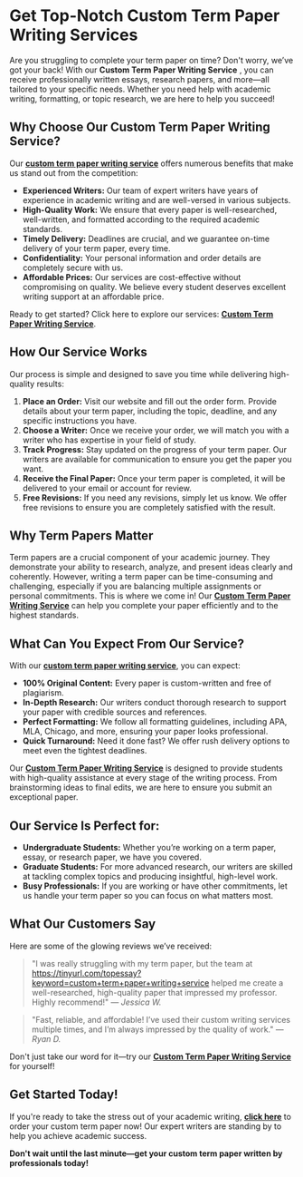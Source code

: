 # Get Top-Notch Custom Term Paper Writing Services

Are you struggling to complete your term paper on time? Don't worry, we’ve got your back! With our **Custom Term Paper Writing Service** , you can receive professionally written essays, research papers, and more—all tailored to your specific needs. Whether you need help with academic writing, formatting, or topic research, we are here to help you succeed!

## Why Choose Our Custom Term Paper Writing Service?

Our [**custom term paper writing service**](https://tinyurl.com/topessay?keyword=custom+term+paper+writing+service) offers numerous benefits that make us stand out from the competition:

- **Experienced Writers:** Our team of expert writers have years of experience in academic writing and are well-versed in various subjects.
- **High-Quality Work:** We ensure that every paper is well-researched, well-written, and formatted according to the required academic standards.
- **Timely Delivery:** Deadlines are crucial, and we guarantee on-time delivery of your term paper, every time.
- **Confidentiality:** Your personal information and order details are completely secure with us.
- **Affordable Prices:** Our services are cost-effective without compromising on quality. We believe every student deserves excellent writing support at an affordable price.

Ready to get started? Click here to explore our services: [**Custom Term Paper Writing Service**](https://tinyurl.com/topessay?keyword=custom+term+paper+writing+service).

## How Our Service Works

Our process is simple and designed to save you time while delivering high-quality results:

1. **Place an Order:** Visit our website and fill out the order form. Provide details about your term paper, including the topic, deadline, and any specific instructions you have.
2. **Choose a Writer:** Once we receive your order, we will match you with a writer who has expertise in your field of study.
3. **Track Progress:** Stay updated on the progress of your term paper. Our writers are available for communication to ensure you get the paper you want.
4. **Receive the Final Paper:** Once your term paper is completed, it will be delivered to your email or account for review.
5. **Free Revisions:** If you need any revisions, simply let us know. We offer free revisions to ensure you are completely satisfied with the result.

## Why Term Papers Matter

Term papers are a crucial component of your academic journey. They demonstrate your ability to research, analyze, and present ideas clearly and coherently. However, writing a term paper can be time-consuming and challenging, especially if you are balancing multiple assignments or personal commitments. This is where we come in! Our [**Custom Term Paper Writing Service**](https://tinyurl.com/topessay?keyword=custom+term+paper+writing+service) can help you complete your paper efficiently and to the highest standards.

## What Can You Expect From Our Service?

With our [**custom term paper writing service**](https://tinyurl.com/topessay?keyword=custom+term+paper+writing+service), you can expect:

- **100% Original Content:** Every paper is custom-written and free of plagiarism.
- **In-Depth Research:** Our writers conduct thorough research to support your paper with credible sources and references.
- **Perfect Formatting:** We follow all formatting guidelines, including APA, MLA, Chicago, and more, ensuring your paper looks professional.
- **Quick Turnaround:** Need it done fast? We offer rush delivery options to meet even the tightest deadlines.

Our [**Custom Term Paper Writing Service**](https://tinyurl.com/topessay?keyword=custom+term+paper+writing+service) is designed to provide students with high-quality assistance at every stage of the writing process. From brainstorming ideas to final edits, we are here to ensure you submit an exceptional paper.

## Our Service Is Perfect for:

- **Undergraduate Students:** Whether you’re working on a term paper, essay, or research paper, we have you covered.
- **Graduate Students:** For more advanced research, our writers are skilled at tackling complex topics and producing insightful, high-level work.
- **Busy Professionals:** If you are working or have other commitments, let us handle your term paper so you can focus on what matters most.

## What Our Customers Say

Here are some of the glowing reviews we’ve received:

> "I was really struggling with my term paper, but the team at https://tinyurl.com/topessay?keyword=custom+term+paper+writing+service helped me create a well-researched, high-quality paper that impressed my professor. Highly recommend!" — _Jessica W._

> "Fast, reliable, and affordable! I’ve used their custom writing services multiple times, and I’m always impressed by the quality of work." — _Ryan D._

Don't just take our word for it—try our [**Custom Term Paper Writing Service**](https://tinyurl.com/topessay?keyword=custom+term+paper+writing+service) for yourself!

## Get Started Today!

If you're ready to take the stress out of your academic writing, [**click here**](https://tinyurl.com/topessay?keyword=custom+term+paper+writing+service) to order your custom term paper now! Our expert writers are standing by to help you achieve academic success.

**Don't wait until the last minute—get your custom term paper written by professionals today!**

